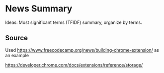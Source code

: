 # News Summary

Ideas: Most significant terms (TFIDF) summary, organize by terms.

## Source

Used https://www.freecodecamp.org/news/building-chrome-extension/ as an example

https://developer.chrome.com/docs/extensions/reference/storage/
